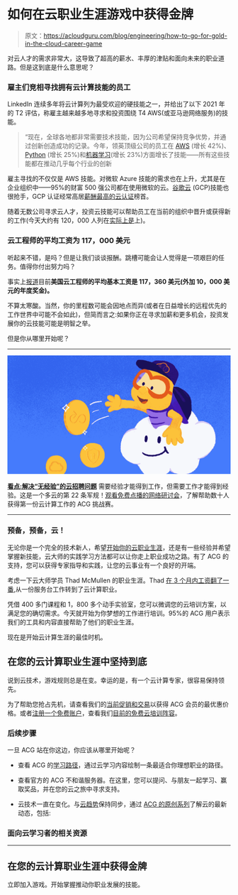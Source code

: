 # 如何在云职业生涯游戏中获得金牌

> 原文：<https://acloudguru.com/blog/engineering/how-to-go-for-gold-in-the-cloud-career-game>

对云人才的需求非常大，这导致了超高的薪水、丰厚的津贴和面向未来的职业道路。但是这到底是什么意思呢？

### 雇主们竞相寻找拥有云计算技能的员工

LinkedIn 连续多年将云计算列为最受欢迎的硬技能之一，并给出了以下 2021 年的 T2 评估，称雇主越来越多地寻求和投资围绕 T4 AWS(或亚马逊网络服务)的技能。

> “现在，全球各地都非常需要技术技能，因为公司希望保持竞争优势，并通过创新创造成功的记录。今年，领英顶级公司的员工在 [AWS](https://acloudguru.com/aws-cloud-training) (增长 42%)、 [Python](https://acloudguru.com/course/introduction-to-python-development) (增长 25%)和[机器学习](https://acloudguru.com/blog/engineering/what-is-machine-learning-as-a-service-mlaas)(增长 23%)方面增长了技能——所有这些技能都在推动几乎每个行业的创新

雇主寻找的不仅仅是 AWS 技能。对微软 Azure 技能的需求也在上升，尤其是在企业组织中——95%的财富 500 强公司都在使用微软的云。[谷歌云](https://acloudguru.com/blog/engineering/what-is-google-cloud-platform-gcp) (GCP)技能也很抢手，GCP 认证经常高居[薪酬最高的云认证](https://acloudguru.com/blog/engineering/top-paying-cloud-certifications-and-jobs)榜首。

随着无数公司寻求云人才，投资云技能可以帮助员工在当前的组织中晋升或获得新的工作(今天大约有 120，000 人列在[实际上是](https://www.indeed.com/jobs?q=cloud%20engineer)上)。

### 云工程师的平均工资为 117，000 美元

听起来不错，是吗？但是让我们谈谈报酬。跳槽可能会让人觉得是一项艰巨的任务。值得你付出努力吗？

事实上[报道](https://www.indeed.com/career/cloud-engineer)目前**美国云工程师的平均基本工资是 117，360 美元(外加 10，000 美元的年度奖金)。**

不算太寒酸。当然，你的里程数可能会因地点而异(或者在日益增长的远程优先的工作世界中可能不会如此)，但简而言之:如果你正在寻求加薪和更多机会，投资发展你的云技能可能是明智之举。

但是你从哪里开始呢？

* * *

![Top Paying Cloud Certifications and Jobs](img/07cb8d3f298707173700cdd1ece32bd7.png)

[**看点:解决“无经验”的云招聘问题**](https://get.acloudguru.com/solving-no-experience-cloud-problem-webinar)
需要经验才能得到工作，但需要工作才能得到经验。这是一个多云的第 22 条军规！[观看免费点播的网络研讨会](https://get.acloudguru.com/solving-no-experience-cloud-problem-webinar)，了解帮助数十人获得第一份云计算工作的 ACG 挑战赛。

* * *

### 预备，预备，云！

无论你是一个完全的技术新人，希望[开始你的云职业生涯](https://acloudguru.com/blog/engineering/jump-start-your-cloud-career)，还是有一些经验并希望掌握新技能，云大师的实践学习方法都可以让你走上职业成功之路。有了 ACG 的支持，您可以获得专家指导和实践，让您的云事业有一个良好的开端。

考虑一下云大师学员 Thad McMullen 的职业生涯。Thad [在 3 个月内工资翻了一番](https://acloudguru.com/blog/engineering/i-doubled-my-salary-in-3-months-from-help-desk-to-cloud-with-acg),从一份服务台工作转到了云计算职业。

凭借 400 多门课程和 1，800 多个动手实验室，您可以微调您的云培训方案，以满足您的确切需求。今天就开始为你梦想的工作进行培训。95%的 ACG 用户表示我们的工具和内容直接帮助了他们的职业生涯。

现在是开始云计算生涯的最佳时机。

## 在您的云计算职业生涯中坚持到底

说到云技术，游戏规则总是在变。幸运的是，有一个云计算专家，很容易保持领先。

为了帮助您抢占先机，请查看我们的[当前促销和交易](https://acloudguru.com/blog/news/a-cloud-guru-promos-aws-azure-and-google-cloud-course-discounts)以获得 ACG 会员的最优惠价格。或者[注册一个免费账户](https://acloudguru.com/content/cloudgames?utm_source=site&utm_medium=blog&utm_campaign=2021_cloudgames)，查看我们[目前的免费云培训阵容](https://acloudguru.com/blog/news/whats-free-at-acg)。

### 后续步骤

一旦 ACG 站在你这边，你应该从哪里开始呢？

*   查看 ACG 的[学习路径](https://acloudguru.com/learning-paths)，通过云学习内容绘制一条最适合你理想职业的路径。

*   查看官方的 ACG 不和谐服务器。在这里，您可以提问、与朋友一起学习、赢取奖品，并在您的云之旅中寻求支持。

*   云技术一直在变化。与[云趋势](https://acloudguru.com/blog/engineering/pillars-of-azure-4-trends-to-watch-in-your-cloud-career)保持同步，通过 [ACG 的原创系列](https://acloudguru.com/videos)了解云的最新动态，包括:

### 面向云学习者的相关资源

* * *

## 在您的云计算职业生涯中获得金牌

立即加入游戏。开始掌握推动你职业发展的技能。